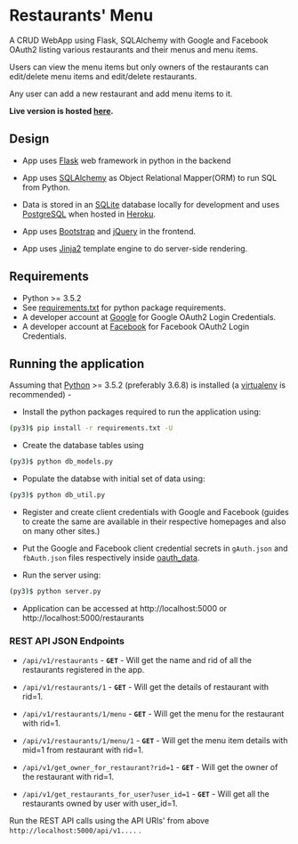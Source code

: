 # Restaurants' Menu
A CRUD WebApp using Flask, SQLAlchemy with Google and Facebook OAuth2 listing various restaurants and their menus and menu items.

Users can view the menu items but only owners of the restaurants can edit/delete menu items and edit/delete restaurants.

Any user can add a new restaurant and add menu items to it.

**Live version is hosted [here](https://maneeshd-restaurants.herokuapp.com/).**

## Design

- App uses [Flask](http://flask.pocoo.org/) web framework in python in the backend

- App uses [SQLAlchemy](https://www.sqlalchemy.org/) as Object Relational Mapper(ORM) to run SQL from Python.

- Data is stored in an [SQLite](https://www.sqlite.org/index.html) database locally for development and uses [PostgreSQL](https://www.postgresql.org/) when hosted in [Heroku](https://www.heroku.com/home).

- App uses [Bootstrap](https://getbootstrap.com/) and [jQuery](https://jquery.com/) in the frontend.

- App uses [Jinja2](http://jinja.pocoo.org/docs/) template engine to do server-side rendering.

## Requirements

- Python >= 3.5.2
- See [requirements.txt](requirements.txt) for python package requirements.
- A developer account at [Google](https://console.developers.google.com/apis/credentials) for Google OAuth2 Login Credentials.
- A developer account at [Facebook](https://developers.facebook.com/) for Facebook OAuth2 Login Credentials.

## Running the application

Assuming that [Python](https://www.python.org/downloads/) >= 3.5.2 (preferably 3.6.8) is installed (a [virtualenv](https://virtualenv.pypa.io/en/latest/) is recommended) - 

* Install the python packages required to run the application using:
```bash
(py3)$ pip install -r requirements.txt -U
```

* Create the database tables using
```bash
(py3)$ python db_models.py
```

* Populate the databse with initial set of data using:
```bash
(py3)$ python db_util.py
```

* Register and create client credentials with Google and Facebook (guides to create the same are available in their respective homepages and also on many other sites.)

* Put the Google and Facebook client credential secrets in `gAuth.json` and `fbAuth.json` files respectively inside [oauth_data](oauth_data).

* Run the server using:
```bash
(py3)$ python server.py
```

* Application can be accessed at http://localhost:5000 or http://localhost:5000/restaurants


### REST API JSON Endpoints

* `/api/v1/restaurants` - **`GET`** - Will get the name and rid of all the restaurants registered in the app.

* `/api/v1/restaurants/1` - **`GET`** - Will get the details of restaurant with rid=1.

* `/api/v1/restaurants/1/menu` - **`GET`** - Will get the menu for the restaurant with rid=1.

* `/api/v1/restaurants/1/menu/1` - **`GET`** - Will get the menu item details with mid=1 from restaurant with rid=1.

* `/api/v1/get_owner_for_restaurant?rid=1` - **`GET`** - Will get the owner of the restaurant with rid=1.

* `/api/v1/get_restaurants_for_user?user_id=1` - **`GET`** - Will get all the restaurants owned by user with user_id=1.

Run the REST API calls using the API URIs' from above `http://localhost:5000/api/v1....` .
